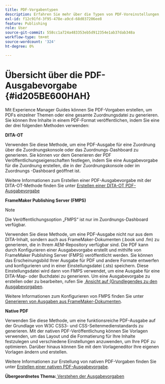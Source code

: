 ```yaml
---
title: PDF-Vorgabentypen
description: Erfahren Sie mehr über die Typen von PDF-Voreinstellungen, die Sie mit Adobe Experience Manager Guides erstellen können.
exl-id: f12c91fd-3f95-478e-a9cd-68d037206ee8
feature: Publishing
role: User
source-git-commit: 558cc1a724a483353eb5d912354e1ab37dab348a
workflow-type: tm+mt
source-wordcount: '324'
ht-degree: 0%

---
```


# Übersicht über die PDF-Ausgabevorgabe {#id205BE600HAH}

Mit Experience Manager Guides können Sie PDF-Vorgaben erstellen, um PDFs einzelner Themen oder eine gesamte Zuordnungsdatei zu generieren. Sie können Ihre Inhalte in einem PDF-Format veröffentlichen, indem Sie eine der drei folgenden Methoden verwenden:

**DITA-OT**

Verwenden Sie diese Methode, um eine PDF-Ausgabe für eine Zuordnung über die Zuordnungskonsole oder das Zuordnungs-Dashboard zu generieren. Sie können vor dem Generieren der PDF Veröffentlichungseigenschaften festlegen, indem Sie eine Ausgabevorgabe für die Zuordnung erstellen, die in der Zuordnungskonsole oder im Zuordnungs -Dashboard geöffnet ist.

Weitere Informationen zum Erstellen einer PDF-Ausgabevorgabe mit der DITA-OT-Methode finden Sie unter [Erstellen einer DITA-OT PDF-Ausgabevorgabe](./generate-output-pdf-dita-ot.md)

**FrameMaker Publishing Server (FMPS)**

>[!NOTE]
>
> Die Veröffentlichungsoption „FMPS“ ist nur im Zuordnungs-Dashboard verfügbar.

Verwenden Sie diese Methode, um eine PDF-Ausgabe nicht nur aus dem DITA-Inhalt, sondern auch aus FrameMaker-Dokumenten (.book und .fm) zu generieren, die in Ihrem AEM-Repository verfügbar sind. Die PDF kann durch Konfigurieren einer Ausgabevorgabe erstellt und mithilfe von FrameMaker Publishing Server (FMPS) veröffentlicht werden. Sie können das Erscheinungsbild Ihrer Ausgabe für PDF und andere Formate entwerfen und konfigurieren und in einer Einstellungsdatei (.sts) speichern. Diese Einstellungsdatei wird dann von FMPS verwendet, um eine Ausgabe für eine DITA-Map- oder Buchdatei zu generieren. Um eine Ausgabevorgabe zu erstellen oder zu bearbeiten, rufen Sie [&#x200B; Ansicht auf (Grundlegendes zu den Ausgabevorgaben](../user-guide/generate-output-understand-presets.md).

Weitere Informationen zum Konfigurieren von FMPS finden Sie unter [Generieren von Ausgaben aus FrameMaker-Dokumenten](../user-guide/fm-output-generatation.md).

**Native PDF**

Verwenden Sie diese Methode, um eine funktionsreiche PDF-Ausgabe auf der Grundlage von W3C CSS3- und CSS-Seitenmedienstandards zu generieren. Mit der nativen PDF-Veröffentlichung können Sie Vorlagen verwenden, um das Layout und die Formatierung für Ihre Inhalte festzulegen und verschiedene Einstellungen anzuwenden, um Ihre PDF zu optimieren. Darüber hinaus können Sie mit dem Vorlageneditor Ihre eigenen Vorlagen ändern und erstellen.

Weitere Informationen zur Erstellung von nativen PDF-Vorgaben finden Sie unter [Erstellen einer nativen PDF-Ausgabevorgabe](../web-editor/native-pdf-web-editor.md).





**Übergeordnetes Thema:**&#x200B;[&#x200B; Verstehen der Ausgabevorgaben](generate-output-understand-presets.md)
